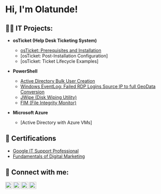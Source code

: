 <h1>Hi, I'm Olatunde! </h1>

<h2>👨‍💻 IT Projects:</h2>

- <b>osTicket (Help Desk Ticketing System)</b>
  - [osTicket: Prerequisites and Installation](https://github.com/joshmadakor1/Algorithms-Practice)
  - [osTicket: Post-Installation Configuration]
  - [osTicket: Ticket Lifecycle Examples]

- <b>PowerShell</b>
  - [Active Directory Bulk User Creation](https://github.com/Mrcalxy/ActiveDirectoryLab/blob/main/README.md)
  - [Windows EventLog: Failed RDP Logins Source IP to full GeoData Conversion](https://github.com/joshmadakor1/Sentinel-Lab)
  - [JWipe (Disk Wiping Utility)](https://github.com/joshmadakor1/Jwipe.PowerShell)
  - [FIM (File Integrity Monitor)](https://github.com/joshmadakor1/PowerShell-Integrity-FIM)
  
  
- <b>Microsoft Azure</b>
  - [Active Directory with Azure VMs]

<h2>📄 Certifications</h2>

- [Google IT Support Professional](https://www.credly.com/badges/a10ed589-610a-40dd-8082-b88f4c988dd5/linked_in_profile)
- [Fundamentals of Digital Marketing](https://learndigital.withgoogle.com/link/1qsdpcedm9s)


<h2> 🤳 Connect with me:</h2>

[<img align="left" alt="JoshMadakor | YouTube" width="22px" src="https://cdn.jsdelivr.net/npm/simple-icons@v3/icons/youtube.svg" />][youtube]
[<img align="left" alt="JoshMadakor | Twitter" width="22px" src="https://cdn.jsdelivr.net/npm/simple-icons@v3/icons/twitter.svg" />][twitter]
[<img align="left" alt="JoshMadakor | LinkedIn" width="22px" src="https://cdn.jsdelivr.net/npm/simple-icons@v3/icons/linkedin.svg" />][linkedin]
[<img align="left" alt="JoshMadakor | Instagram" width="22px" src="https://cdn.jsdelivr.net/npm/simple-icons@v3/icons/instagram.svg" />][instagram]

[twitter]: https://twitter.com/mrcalxy1
[youtube]: https://www.youtube.com/c/
[instagram]: https://www.instagram.com/tspic.e/
[linkedin]: https://linkedin.com/in/oyinka17

<!--
**Mrcalxy/Mrcalxy** is a ✨ _special_ ✨ repository because its `README.md` (this file) appears on your GitHub profile.

Here are some ideas to get you started:

- 🔭 I’m currently working on ...
- 🌱 I’m currently learning ...
- 👯 I’m looking to collaborate on ...
- 🤔 I’m looking for help with ...
- 💬 Ask me about ...
- 📫 How to reach me: ...
- 😄 Pronouns: ...
- ⚡ Fun fact: ...
-->
